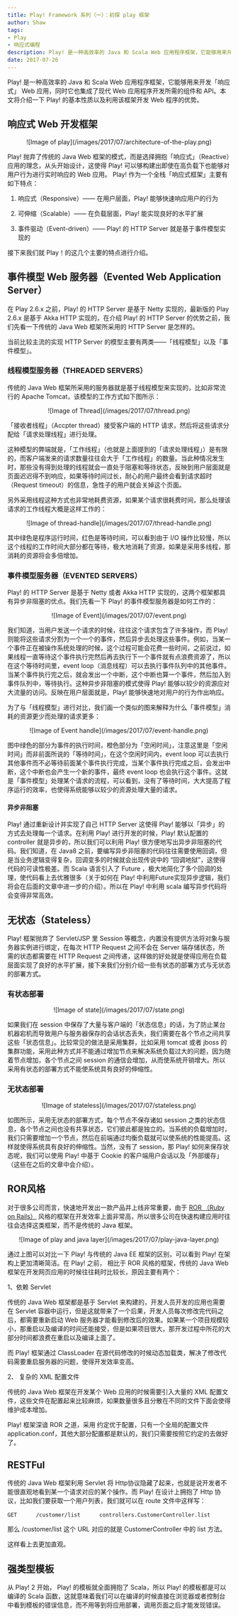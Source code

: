 ```yaml
---
title: Play! Framework 系列（一）：初探 play 框架
author: Shaw
tags:
- Play
- 响应式编程
description: Play! 是一种高效率的 Java 和 Scala Web 应用程序框架，它能够用来开发「响应式」 Web 应用，同时它也集成了现代 Web 应用程序开发所需的组件和 API。
date: 2017-07-26
---
```


Play! 是一种高效率的 Java 和 Scala Web 应用程序框架，它能够用来开发「响应式」 Web 应用，同时它也集成了现代 Web 应用程序开发所需的组件和 API。本文将介绍一下 Play! 的基本性质以及利用该框架开发 Web 程序的优势。

## 响应式 Web 开发框架

<center>
![Image of play](/images/2017/07/architecture-of-the-play.png)
</center>

Play! 抛弃了传统的 Java Web 框架的模式，而是选择拥抱「响应式」（Reactive）应用的理念，从头开始设计，这使得 Play! 可以够构建出即使在高负载下也能够对用户行为进行实时响应的 Web 应用。 Play! 作为一个全栈「响应式框架」主要有如下特点：

1. 响应式（Responsive）—— 在用户层面，Play! 能够快速响应用户的行为

2. 可伸缩（Scalable）—— 在负载层面，Play! 能实现良好的水平扩展

3. 事件驱动（Event-driven）—— Play! 的 HTTP Server 就是基于事件模型实现的

接下来我们就 Play！的这几个主要的特点进行介绍。

## 事件模型 Web 服务器（Evented Web Application Server）

在 Play 2.6.x 之前，Play! 的 HTTP Server 是基于 Netty 实现的，最新版的 Play 2.6.x 是基于 Akka HTTP 实现的，在介绍 Play! 的 HTTP Server 的优势之前，我们先看一下传统的 Java Web 框架所采用的 HTTP Server 是怎样的。

当前比较主流的实现 HTTP Server 的模型主要有两类——「线程模型」以及「事件模型」。

### 线程模型服务器（THREADED SERVERS）

传统的 Java Web 框架所采用的服务器就是基于线程模型来实现的，比如非常流行的 Apache Tomcat，该模型的工作方式如下图所示：

<center>
![Image of Thread](/images/2017/07/thread.png)
</center>

「接收者线程」（Accpter thread）接受客户端的 HTTP 请求，然后将这些请求分配给「请求处理线程」进行处理。

这种模型的弊端就是，「工作线程」（也就是上面提到的「请求处理线程」）是有限的，而客户端发来的请求数量往往会大于「工作线程」的数量。当此种情况发生时，那些没有得到处理的线程就会一直处于阻塞和等待状态，反映到用户层面就是页面迟迟得不到响应，如果等待时间过长，耐心的用户最终会看到请求超时（Request timeout）的信息，急性子的用户就会关掉这个页面。

另外采用线程这种方式也非常地耗费资源，如果某个请求很耗费时间，那么处理该请求的工作线程大概是这样工作的：

<center>
![Image of thread-handle](/images/2017/07/thread-handle.png)
</center>

其中绿色是程序运行时间，红色是等待时间，可以看到由于 I/O 操作比较慢，所以这个线程的工作时间大部分都在等待，极大地消耗了资源，如果是采用多线程，那消耗的资源将会多倍增加。

### 事件模型服务器（EVENTED SERVERS）

Play! 的 HTTP Server 是基于 Netty 或者 Akka HTTP 实现的，这两个框架都具有异步非阻塞的优点。我们先看一下 Play! 的事件模型服务器是如何工作的：

<center>
![Image of Event](/images/2017/07/event.png)
</center>

我们知道，当用户发送一个请求的时候，往往这个请求包含了许多操作，而 Play! 则能将这些请求分割为一个一个的事件，然后异步去处理这些事件。例如，当某一个事件正在被操作系统处理的时候，这个过程可能会花费一些时间，之前说过，如果线程一直等待这个事件执行完然后再去执行下一个事件就有点浪费资源了，所以在这个等待时间里，event loop（消息线程）可以去执行事件队列中的其他事件。当某个事件执行完之后，就会发出一个中断，这个中断也算一个事件，然后加入到事件队列中，等待执行。这种异步非阻塞的模式使得 Play! 能够以较少的资源应对大流量的访问。反映在用户层面就是，Play! 能够快速地对用户的行为作出响应。

为了与「线程模型」进行对比，我们画一个类似的图来解释为什么「事件模型」消耗的资源更少而处理的请求更多：

<center>
![Image of Event handle](/images/2017/07/event-handle.png)
</center>

图中绿色的部分为事件的执行时间，橙色部分为「空闲时间」，注意这里是「空闲时间」而非前面所说的「等待时间」，在这个空闲时间内，event loop 可以去执行其他事件而不必等待前面某个事件执行完成，当某个事件执行完成之后，会发出中断，这个中断也会产生一个新的事件，最终 event loop 也会执行这个事件。这就是「事件模型」处理某个请求的流程，可以看到，没有了等待时间，大大提高了程序运行的效率，也使得系统能够以较少的资源处理大量的请求。

#### 异步非阻塞

Play! 通过重新设计并实现了自己 HTTP Server 这使得 Play! 能够以「异步」的方式去处理每一个请求。在利用 Play! 进行开发的时候，Play! 默认配置的 controller 就是异步的，所以我们可以利用 Play! 很方便地写出异步非阻塞的代码。我们知道，在 Java8 之前，要编写异步非阻塞的代码往往需要使用回调，但是当业务逻辑变得复杂，回调变多的时候就会出现传说中的 “回调地狱”，这使得代码的可读性极差。而 Scala 语言引入了 Future ，极大地简化了多个回调的处理，使代码看上去优雅很多（关于如何在 Play! 中利用Future实现异步逻辑，我们将会在后面的文章中进一步的介绍）。所以在 Play! 中利用 scala 编写异步代码将会变得非常高效。


## 无状态（Stateless）

Play! 框架抛弃了 Servlet/JSP 里 Session 等概念，内置没有提供方法将对象与服务器实例进行绑定，在每次 HTTP Request 之间不会在 Server 端存储状态，所需的状态都需要在 HTTP Request 之间传递，这样做的好处就是使得应用在负载层面实现了良好的水平扩展，接下来我们分别介绍一些有状态的部署方式与无状态的部署方式。

### 有状态部署

<center>
![Image of state](/images/2017/07/state.png)
</center>

如果我们在 session 中保存了大量与客户端的「状态信息」的话，为了防止某台机器宕机而导致用户与服务器保存的会话状态丢失，我们需要在各个节点之间共享这些「状态信息」。比较常见的做法是采用集群，比如采用 tomcat 或者 jboss 的集群功能，采用此种方式并不能通过增加节点来解决系统负载过大的问题，因为随着节点增加，各个节点之间 session 的通信会增加，从而使系统开销增大。所以采用有状态的部署方式不能使系统具有良好的伸缩性。

### 无状态部署

<center>
![Image of stateless](/images/2017/07/stateless.png)
</center>

如图所示，采用无状态的部署方式，每个节点不保存诸如 session 之类的状态信息，各个节点之间也没有共享状态，它们彼此都是独立的。当系统的负载增加时，我们只需要增加一个节点，然后在前端通过均衡负载就可以使系统的性能提高。这样就使得系统具有良好的伸缩性。当然，没有了 session，那 Play! 如何来保存状态呢，我们可以使用 Play! 中基于 Cookie 的客户端用户会话以及「外部缓存」（这些在之后的文章中会介绍）。


## ROR风格

对于很多公司而言，快速地开发出一款产品并上线非常重要，由于 [ROR （Ruby on Rails）](https://en.wikipedia.org/wiki/Ruby_on_Rails) 风格的框架在开发效率上面非常高，所以很多公司在快速构建应用时往往会选择这类框架，而不是传统的 Java 框架。

<center>
![Image of play and java layer](/images/2017/07/play-java-layer.png)
</center>

通过上图可以对比一下 Play! 与传统的 Java EE 框架的区别，可以看到 Play! 在架构上更加清晰简洁。在 Play! 之前， 相比于 ROR 风格的框架，传统的 Java Web 框架在开发网页应用的时候往往耗时比较长，原因主要有两个：

1、依赖 Servlet

传统的 Java Web 框架都是基于 Servlet 来构建的，开发人员开发的应用也需要在 Servlet 容器中运行，但是这就带来了一个后果，开发人员每次修改完代码之后，都需要重新启动 Web 服务器才能看到修改后的效果。如果某一个项目规模较小，那重启以及编译的时间还能接受，但是如果项目很大，那开发过程中所花的大部分时间都浪费在重启以及编译上面了。

而 Play! 框架通过 ClassLoader 在源代码修改的时候动态加载类，解决了修改代码需要重启服务器的问题，使得开发效率变高。

2、 复杂的 XML 配置文件

传统的 Java Web 框架在开发某个 Web 应用的时候需要引入大量的 XML 配置文件，这些文件在配置起来比较麻烦，如果数量很多且分散在不同的文件下面会使得维护成本增加。

Play! 框架深谙 ROR 之道，采用 约定优于配置，只有一个全局的配置文件 application.conf，其他大部分配置都是默认的，我们只需要按照它约定的去做好了。


## RESTFul

传统的 Java Web 框架利用 Servlet 将 Http协议隐藏了起来，也就是说开发者不能很直观地看到某一个请求对应的某个操作。而 Play! 在设计上拥抱了 Http 协议，比如我们要获取一个用户列表，我们就可以在 route 文件中这样写：

```
GET      /customer/list      controllers.CustomerController.list
```

那么 /customer/list 这个 URL 对应的就是 CustomerController 中的 list 方法。

这样看上去更加直观。

## 强类型模板

从 Play! 2 开始， Play! 的模板就全面拥抱了 Scala，所以 Play! 的模板都是可以编译的 Scala 函数，这就意味着我们可以在编译的时候直接在浏览器或者控制台中看到模板的错误信息，而不用等到将应用部署，调用页面之后才能发现错误。
